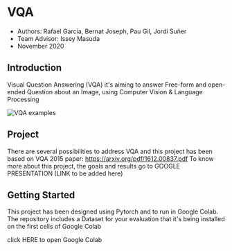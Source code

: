 # VQA 
* Authors: Rafael Garcia, Bernat Joseph, Pau Gil, Jordi Suñer
* Team Advisor: Issey Masuda
* November 2020

## Introduction

Visual Question Answering (VQA) it's aiming to answer Free-form and open-ended Question about an Image, using Computer Vision & Language Processing

![VQA examples](https://visualqa.org/static/img/vqa_examples.jpg)

## Project
There are several possibilities to address VQA and this project has been based on VQA 2015 paper: https://arxiv.org/pdf/1612.00837.pdf
To know more about this project, the goals and results go to GOOGLE PRESENTATION (LINK to be added here)

## Getting Started
This project has been designed using Pytorch and to run in Google Colab.
The repository includes a Dataset for your evaluation that it's being installed on the first cells of Google Colab

click HERE to open Google Colab
